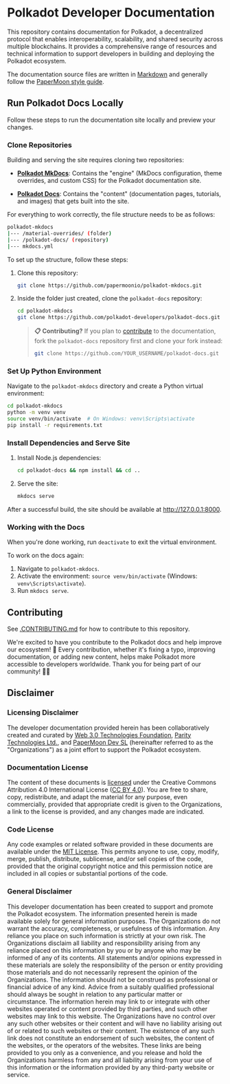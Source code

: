 # Polkadot Developer Documentation

This repository contains documentation for Polkadot, a decentralized protocol that enables interoperability, scalability, and shared security across multiple blockchains. It provides a comprehensive range of resources and technical information to support developers in building and deploying the Polkadot ecosystem.

The documentation source files are written in [Markdown](https://daringfireball.net/projects/markdown) and generally follow the [PaperMoon style guide](https://github.com/papermoonio/documentation-style-guide/blob/main/style-guide.md).

## Run Polkadot Docs Locally

Follow these steps to run the documentation site locally and preview your changes.

### Clone Repositories

Building and serving the site requires cloning two repositories:

- **[Polkadot MkDocs](https://github.com/papermoonio/polkadot-mkdocs)**: Contains the "engine" (MkDocs configuration, theme overrides, and custom CSS) for the Polkadot documentation site.

- **[Polkadot Docs](https://github.com/polkadot-developers/polkadot-docs)**: Contains the "content" (documentation pages, tutorials, and images) that gets built into the site.

For everything to work correctly, the file structure needs to be as follows:

```bash
polkadot-mkdocs
|--- /material-overrides/ (folder)
|--- /polkadot-docs/ (repository)
|--- mkdocs.yml
```

To set up the structure, follow these steps:

1. Clone this repository:

    ```bash
    git clone https://github.com/papermoonio/polkadot-mkdocs.git
    ```

2. Inside the folder just created, clone the `polkadot-docs` repository:

    ```bash
    cd polkadot-mkdocs
    git clone https://github.com/polkadot-developers/polkadot-docs.git
    ```
    > **📋 Contributing?** If you plan to [contribute](./CONTRIBUTING.md) to the documentation, fork the `polkadot-docs` repository first and clone your fork instead:
    > ```bash
    > git clone https://github.com/YOUR_USERNAME/polkadot-docs.git
    > ```

### Set Up Python Environment

Navigate to the `polkadot-mkdocs` directory and create a Python virtual environment:

```bash
cd polkadot-mkdocs
python -m venv venv
source venv/bin/activate  # On Windows: venv\Scripts\activate
pip install -r requirements.txt
```

### Install Dependencies and Serve Site

1. Install Node.js dependencies:

    ```bash
    cd polkadot-docs && npm install && cd ..
    ```

2. Serve the site:

    ```bash
    mkdocs serve
    ```

After a successful build, the site should be available at http://127.0.0.1:8000.

### Working with the Docs

When you're done working, run `deactivate` to exit the virtual environment.

To work on the docs again:
1. Navigate to `polkadot-mkdocs`.
2. Activate the environment: `source venv/bin/activate` (Windows: `venv\Scripts\activate`).
3. Run `mkdocs serve`.

## Contributing

See [.CONTRIBUTING.md](./CONTRIBUTING.md) for how to contribute to this repository.

We're excited to have you contribute to the Polkadot docs and help improve our ecosystem! 🚀 Every contribution, whether it's fixing a typo, improving documentation, or adding new content, helps make Polkadot more accessible to developers worldwide. Thank you for being part of our community! 🙏✨

## Disclaimer

### Licensing Disclaimer

The developer documentation provided herein has been collaboratively created and curated by [Web 3.0 Technologies Foundation](https://web3.foundation/), [Parity Technologies Ltd.](https://www.parity.io/), and [PaperMoon Dev SL](https://papermoon.io) (hereinafter referred to as the "Organizations") as a joint effort to support the Polkadot ecosystem.

### Documentation License
The content of these documents is [licensed](LICENSE.md) under the Creative Commons Attribution 4.0 International License ([CC BY 4.0](https://creativecommons.org/licenses/by/4.0/)). You are free to share, copy, redistribute, and adapt the material for any purpose, even commercially, provided that appropriate credit is given to the Organizations, a link to the license is provided, and any changes made are indicated.

### Code License
Any code examples or related software provided in these documents are available under the [MIT License](https://opensource.org/license/mit). This permits anyone to use, copy, modify, merge, publish, distribute, sublicense, and/or sell copies of the code, provided that the original copyright notice and this permission notice are included in all copies or substantial portions of the code.

### General Disclaimer
This developer documentation has been created to support and promote the Polkadot ecosystem. The information presented herein is made available solely for general information purposes. The Organizations do not warrant the accuracy, completeness, or usefulness of this information. Any reliance you place on such information is strictly at your own risk. The Organizations disclaim all liability and responsibility arising from any reliance placed on this information by you or by anyone who may be informed of any of its contents. All statements and/or opinions expressed in these materials are solely the responsibility of the person or entity providing those materials and do not necessarily represent the opinion of the Organizations. The information should not be construed as professional or financial advice of any kind. Advice from a suitably qualified professional should always be sought in relation to any particular matter or circumstance. The information herein may link to or integrate with other websites operated or content provided by third parties, and such other websites may link to this website. The Organizations have no control over any such other websites or their content and will have no liability arising out of or related to such websites or their content. The existence of any such link does not constitute an endorsement of such websites, the content of the websites, or the operators of the websites. These links are being provided to you only as a convenience, and you release and hold the Organizations harmless from any and all liability arising from your use of this information or the information provided by any third-party website or service.
